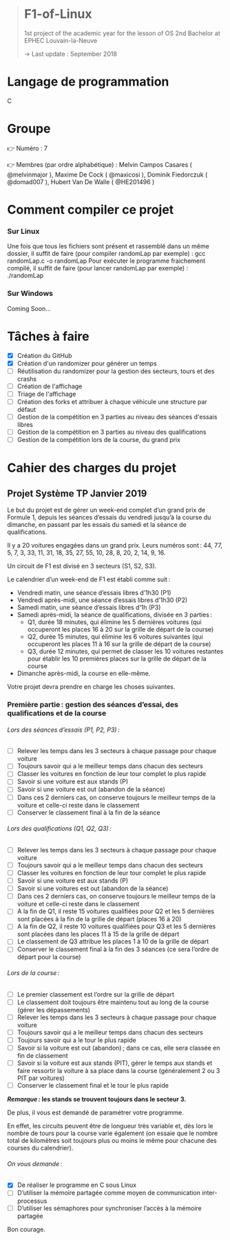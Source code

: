 ># F1-of-Linux
>1st project of the academic year for the lesson of OS 2nd Bachelor at EPHEC Louvain-la-Neuve
>
>-> Last update : September 2018

# Langage de programmation
C

# Groupe
:point_right: Numéro : 7

:point_right: Membres (par ordre alphabétique) : Melvin Campos Casares ( @melvinmajor ), Maxime De Cock ( @maxicosi ), Dominik Fiedorczuk ( @domad007 ), Hubert Van De Walle ( @HE201496 )

# Comment compiler ce projet
### Sur Linux
Une fois que tous les fichiers sont présent et rassemblé dans un même dossier, il suffit de faire (pour compiler randomLap par exemple) : gcc randomLap.c -o randomLap
Pour exécuter le programme fraichement compilé, il suffit de faire (pour lancer randomLap par exemple) : ./randomLap

### Sur Windows
Coming Soon...

# Tâches à faire
- [x] Création du GitHub
- [x] Création d'un randomizer pour générer un temps
- [ ] Réutilisation du randomizer pour la gestion des secteurs, tours et des crashs
- [ ] Création de l'affichage
- [ ] Triage de l'affichage
- [ ] Création des forks et attribuer à chaque véhicule une structure par défaut
- [ ] Gestion de la compétition en 3 parties au niveau des séances d'essais libres
- [ ] Gestion de la compétition en 3 parties au niveau des qualifications
- [ ] Gestion de la compétition lors de la course, du grand prix

# Cahier des charges du projet
## Projet Système TP Janvier 2019 
Le but du projet est de gérer un week-end complet d’un grand prix de Formule 1, depuis les séances d’essais du vendredi jusqu’à la course du dimanche, en passant par les essais du samedi et la séance de qualifications. 

Il y a 20 voitures engagées dans un grand prix. 
Leurs numéros sont : 44, 77, 5, 7, 3, 33, 11, 31, 18, 35, 27, 55, 10, 28, 8, 20, 2, 14, 9, 16. 

Un circuit de F1 est divisé en 3 secteurs (S1, S2, S3). 

Le calendrier d’un week-end de F1 est établi comme suit : 
- Vendredi matin, une séance d’essais libres d’1h30 (P1) 
- Vendredi après-midi, une séance d’essais libres d’1h30 (P2) 
- Samedi matin, une séance d’essais libres d’1h (P3) 
- Samedi après-midi, la séance de qualifications, divisée en 3 parties : 
  - Q1, durée 18 minutes, qui élimine les 5 dernières voitures (qui occuperont les places 16 à 20 sur la grille de départ de la course) 
  - Q2, durée 15 minutes, qui élimine les 6 voitures suivantes (qui occuperont les places 11 à 16 sur la grille de départ de la course) 
  - Q3, durée 12 minutes, qui permet de classer les 10 voitures restantes pour établir les 10 premières places sur la grille de départ de la course 
- Dimanche après-midi, la course en elle-même. 

Votre projet devra prendre en charge les choses suivantes. 

### Première partie : gestion des séances d’essai, des qualifications et de la course 
###### Lors des séances d’essais (P1, P2, P3) : 
- [ ] Relever les temps dans les 3 secteurs à chaque passage pour chaque voiture 
- [ ] Toujours savoir qui a le meilleur temps dans chacun des secteurs 
- [ ] Classer les voitures en fonction de leur tour complet le plus rapide 
- [ ] Savoir si une voiture est aux stands (P) 
- [ ] Savoir si une voiture est out (abandon de la séance) 
- [ ] Dans ces 2 derniers cas, on conserve toujours le meilleur temps de la voiture et celle-ci reste dans le classement 
- [ ] Conserver le classement final à la fin de la séance

###### Lors des qualifications (Q1, Q2, Q3) : 
- [ ] Relever les temps dans les 3 secteurs à chaque passage pour chaque voiture 
- [ ] Toujours savoir qui a le meilleur temps dans chacun des secteurs 
- [ ] Classer les voitures en fonction de leur tour complet le plus rapide 
- [ ] Savoir si une voiture est aux stands (P) 
- [ ] Savoir si une voitures est out (abandon de la séance) 
- [ ] Dans ces 2 derniers cas, on conserve toujours le meilleur temps de la voiture et celle-ci reste dans le classement 
- [ ] A la fin de Q1, il reste 15 voitures qualifiées pour Q2 et les 5 dernières sont placées à la fin de la grille de départ (places 16 à 20) 
- [ ] A la fin de Q2, il reste 10 voitures qualifiées pour Q3 et les 5 dernières sont placées dans les places 11 à 15 de la grille de départ 
- [ ] Le classement de Q3 attribue les places 1 à 10 de la grille de départ 
- [ ] Conserver le classement final à la fin des 3 séances (ce sera l’ordre de départ pour la course) 

###### Lors de la course : 
- [ ] Le premier classement est l’ordre sur la grille de départ 
- [ ] Le classement doit toujours être maintenu tout au long de la course (gérer les dépassements) 
- [ ] Relever les temps dans les 3 secteurs à chaque passage pour chaque voiture 
- [ ] Toujours savoir qui a le meilleur temps dans chacun des secteurs 
- [ ] Toujours savoir qui a le tour le plus rapide 
- [ ] Savoir si la voiture est out (abandon) ; dans ce cas, elle sera classée en fin de classement 
- [ ] Savoir si la voiture est aux stands (PIT), gérer le temps aux stands et faire ressortir la voiture à sa place dans la course (généralement 2 ou 3 PIT par voitures) 
- [ ] Conserver le classement final et le tour le plus rapide 

**_Remarque :_ les stands se trouvent toujours dans le secteur 3.**

De plus, il vous est demandé de paramétrer votre programme. 

En effet, les circuits peuvent être de longueur très variable et, dès lors le nombre de tours pour la course varie également (on essaie que le nombre total de kilomètres soit toujours plus ou moins le même pour chacune des courses du calendrier). 
 
###### On vous demande : 
- [x] De réaliser le programme en C sous Linux 
- [ ] D’utiliser la mémoire partagée comme moyen de communication inter-processus 
- [ ] D’utiliser les sémaphores pour synchroniser l’accès à la mémoire partagée 
 
Bon courage.

